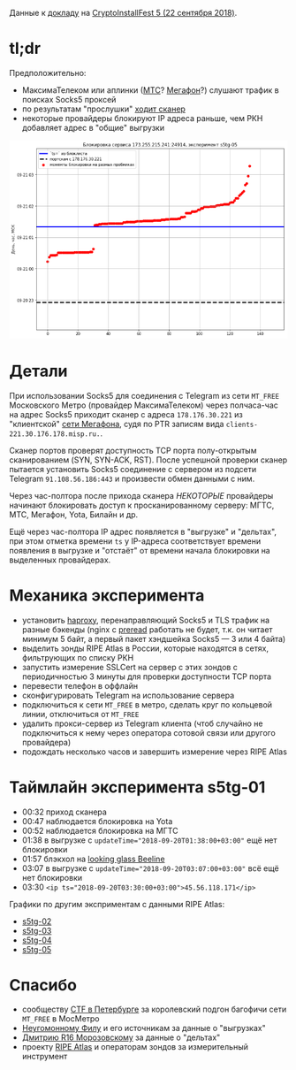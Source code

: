 Данные к [докладу](https://slides.ooni.io/2018/CIF/) на [CryptoInstallFest 5 (22 сентября 2018)](https://cryptofest.ru/).

tl;dr
=====

Предположительно:

- МаксимаТелеком или аплинки ([МТС](traceroute/2018-09-20-16-11-03.png)? [Мегафон](traceroute/2018-09-20-16-10-42.png)?) слушают трафик в поисках Socks5 проксей
- по результатам "прослушки" [ходит сканер](scanner-pcap/)
- некоторые провайдеры блокируют IP адреса раньше, чем РКН добавляет адрес в "общие" выгрузки

![славный график](the_fastest_draw.png)

Детали
======

При использовании Socks5 для соединения с Telegram из сети `MT_FREE`
Московского Метро (провайдер МаксимаТелеком) через полчаса-час на адрес Socks5
приходит сканер с адреса `178.176.30.221` из "клиентской" [сети Мегафона](https://stat.ripe.net/178.176.30.221),
судя по PTR записям вида `clients-221.30.176.178.misp.ru.`.

Сканер портов проверят доступность TCP порта полу-открытым сканированием (SYN, SYN-ACK, RST).
После успешной проверки сканер пытается установить Socks5 соединение с сервером
из подсети Telegram `91.108.56.186:443` и произвести обмен данными с ним.

Через час-полтора после прихода сканера _НЕКОТОРЫЕ_ провайдеры начинают блокировать
доступ к просканированному серверу: МГТС, МТС, Мегафон, Yota, Билайн и др.

Ещё через час-полтора IP адрес появляется в "выгрузке" и "дельтах", при этом
отметка времени `ts` у IP-адреса соответствует времени появления в выгрузке и
"отстаёт" от времени начала блокировки на выделенных провайдерах.

Механика эксперимента
=====================

- установить [haproxy](ansible/templates/haproxy.cfg), перенаправляющий Socks5 и TLS трафик на разные бэкенды (nginx с [preread](http://nginx.org/en/docs/stream/ngx_stream_ssl_preread_module.html) работать не будет, т.к. он читает минимум 5 байт, а первый пакет хэндшейка Socks5 &mdash; 3 или 4 байта)
- выделить зонды RIPE Atlas в России, которые находятся в сетях, фильтрующих по списку РКН
- запустить измерение SSLCert на сервер с этих зондов с периодичностью 3 минуты для проверки доступности TCP порта
- перевести телефон в оффлайн
- сконфигурировать Telegram на использование сервера
- подключиться к сети `MT_FREE` в метро, сделать круг по кольцевой линии, отключиться от `MT_FREE`
- удалить прокси-сервер из Telegram клиента (чтоб случайно не подключиться к нему через оператора сотовой связи или другого провайдера)
- подождать несколько часов и завершить измерение через RIPE Atlas

Таймлайн эксперимента s5tg-01
=============================

- 00:32 приход сканера
- 00:47 наблюдается блокировка на Yota
- 00:52 наблюдается блокировка на МГТС
- 01:38 в выгрузке с `updateTime="2018-09-20T01:38:00+03:00"` ещё нет блокировки
- 01:57 блэкхол на [looking glass Beeline](lg/beeline-2018-09-20-02-00-02.png)
- 03:07 в выгрузке с `updateTime="2018-09-20T03:07:00+03:00"` всё ещё нет блокировки
- 03:30 `<ip ts="2018-09-20T03:30:00+03:00">45.56.118.171</ip>`

Графики по другим эксприментам с данными RIPE Atlas:

- [s5tg-02](https://nbviewer.jupyter.org/github/darkk/rkn-git-flow/blob/master/atlas-vis-02.ipynb)
- [s5tg-03](https://nbviewer.jupyter.org/github/darkk/rkn-git-flow/blob/master/atlas-vis-03.ipynb)
- [s5tg-04](https://nbviewer.jupyter.org/github/darkk/rkn-git-flow/blob/master/atlas-vis-04.ipynb)
- [s5tg-05](https://nbviewer.jupyter.org/github/darkk/rkn-git-flow/blob/master/atlas-vis-05.ipynb)

Спасибо
=======

- сообществу [CTF в Петербурге](https://t.me/spbctf) за королевский подгон багофичи сети `MT_FREE` в МосМетро
- [Неугомонному Филу](http://usher2.club/) и его источникам за данные о "выгрузках"
- [Дмитрию R16 Морозовскому](https://t.me/Dmarck) за данные о "дельтах"
- проекту [RIPE Atlas](https://atlas.ripe.net/landing/get-involved/) и операторам зондов за измерительный инструмент
